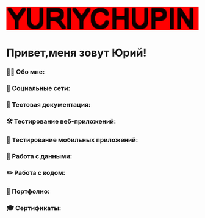![Header](https://github.com/YuriyChupin/YuriyChupin/blob/main/assets/giphy.gif)

# Привет,меня зовут Юрий!

### 👨‍💻 Обо мне:

### 🤝 Социальные сети:

### 📁 Тестовая документация:

### 🛠 Тестирование веб-приложений:

### 📱 Тестирование мобильных приложений:

### 💾 Работа с данными:

### ✏️ Работа с кодом:

### 💼 Портфолио:

### 🎓 Сертификаты: